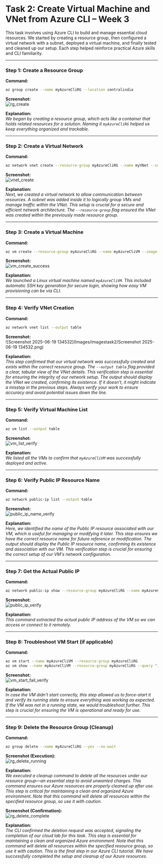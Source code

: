  # Task 2: Create Virtual Machine and VNet from Azure CLI – Week 3

This task involves using Azure CLI to build and manage essential cloud resources. We started by creating a resource group, then configured a virtual network with a subnet, deployed a virtual machine, and finally tested and cleaned up our setup. Each step helped reinforce practical Azure skills and CLI familiarity.

---

### Step 1: Create a Resource Group

**Command:**
```bash
az group create --name myAzureCliRG --location centralindia
```

**Screenshot:**  
![rg_create](Images/imagestask2/rg_create.png)

**Explanation:**  
*We began by creating a resource group, which acts like a container that holds related resources for a solution. Naming it `myAzureCliRG` helped us keep everything organized and trackable.*

---

### Step 2: Create a Virtual Network

**Command:**
```bash
az network vnet create --resource-group myAzureCliRG --name myVNet --subnet-name mySubnet
```

**Screenshot:**  
![vnet_create](Images/imagestask2/vnet_create.png)

**Explanation:**  
*Next, we created a virtual network to allow communication between resources. A subnet was added inside it to logically group VMs and manage traffic within the VNet. This setup is crucial for a secure and efficient network architecture. The `--resource-group` flag ensured the VNet was created within the previously made resource group.*

---

### Step 3: Create a Virtual Machine

**Command:**
```bash
az vm create --resource-group myAzureCliRG --name myAzureCliVM --image UbuntuLTS --generate-ssh-keys
```

**Screenshot:**  
![vm_create_success](Images/imagestask2/vm_create_success.png)

**Explanation:**  
*We launched a Linux virtual machine named `myAzureCliVM`. This included automatic SSH key generation for secure login, showing how easy VM provisioning can be via CLI.*

---

### Step 4: Verify VNet Creation

**Command:**
```bash
az network vnet list --output table
```

**Screenshot:**  
![Screenshot 2025-06-19 134532](Images/imagestask2/Screenshot 2025-06-19 134532.png)

**Explanation:**  
*This step confirmed that our virtual network was successfully created and exists within the correct resource group. The `--output table` flag provided a clear, tabular view of the VNet details. This verification step is essential for ensuring the integrity of our network setup. The output should display the VNet we created, confirming its existence. If it doesn't, it might indicate a misstep in the previous steps. Always verify your work to ensure accuracy and avoid potential issues down the line.*

---

### Step 5: Verify Virtual Machine List

**Command:**
```bash
az vm list --output table
```

**Screenshot:**  
![vm_list_verify](Images/imagestask2/vm_list_verify.png)

**Explanation:**  
*We listed all the VMs to confirm that `myAzureCliVM` was successfully deployed and active.*

---

### Step 6: Verify Public IP Resource Name

**Command:**
```bash
az network public-ip list --output table
```

**Screenshot:**  
![public_ip_name_verify](Images/imagestask2/public_ip_name_verify.png)

**Explanation:**  
*Here, we identified the name of the Public IP resource associated with our VM, which is useful for managing or modifying it later. This step ensures we have the correct resource name for future reference or modification. The output should display the Public IP resource name, confirming its existence and association with our VM. This verification step is crucial for ensuring the correct setup of our VM's network configuration.*

---

### Step 7: Get the Actual Public IP

**Command:**
```bash
az network public-ip show --resource-group myAzureCliRG --name myAzureCliVMPublicIP --query ipAddress --output tsv
```

**Screenshot:**  
![public_ip_verify](Images/imagestask2/public_ip_verify.png)

**Explanation:**  
*This command extracted the actual public IP address of the VM so we can access or connect to it remotely.*

---

### Step 8: Troubleshoot VM Start (if applicable)

**Command:**
```bash
az vm start --name myAzureCliVM --resource-group myAzureCliRG
az vm show --name myAzureCliVM --resource-group myAzureCliRG --query "instanceView.statuses[?starts_with(code,'PowerState/')].displayStatus" --output tsv
```

**Screenshot:**  
![vm_start_fail_verify](Images/imagestask2/vm_start_fail_verify.png)

**Explanation:**  
*In case the VM didn’t start correctly, this step allowed us to force-start it and verify its running state to ensure everything was working as expected. If the VM was not in a running state, we would troubleshoot further. This step is crucial for ensuring the VM is operational and ready for use.*

---

### Step 9: Delete the Resource Group (Cleanup)

**Command:**
```bash
az group delete --name myAzureCliRG --yes --no-wait
```

**Screenshot (Execution):**  
![rg_delete_running](Images/imagestask2/rg_delete_running.png)

**Explanation:**  
*We executed a cleanup command to delete all the resources under our resource group—an essential step to avoid unwanted charges. This command ensures our Azure resources are properly cleaned up after use. This step is critical for maintaining a clean and organized Azure environment. Note that this command will delete all resources within the specified resource group, so use it with caution.*

**Screenshot (Confirmation):**  
![rg_delete_complete](Images/imagestask2/rg_delete_complete.png)

**Explanation:**  
*The CLI confirmed the deletion request was accepted, signaling the completion of our cloud lab for this task. This step is essential for maintaining a clean and organized Azure environment. Note that this command will delete all resources within the specified resource group, so use it with caution. This is the final step in our Azure CLI tutorial. We have successfully completed the setup and cleanup of our Azure resources.*
